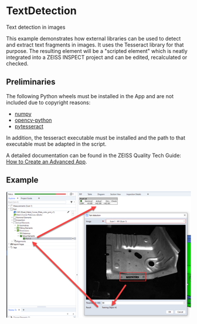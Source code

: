 # TextDetection

Text detection in images

This example demonstrates how external libraries can be used to detect and extract text fragments in images. It uses the Tesseract library for that purpose. The resulting element will be a "scripted element" which is neatly integrated into a ZEISS INSPECT project and can be edited, recalculated or checked.

## Preliminaries

The following Python wheels must be installed in the App and are not included due to copyright reasons:

* [numpy](https://pypi.org/project/numpy/)
* [opencv-python](https://pypi.org/project/opencv-python/)
* [pytesseract](https://pypi.org/project/pytesseract/)

In addition, the tesseract executable must be installed and the path to that executable must be adapted in the script.

A detailed documentation can be found in the ZEISS Quality Tech Guide: [How to Create an Advanced App](https://techguide.zeiss.com/en/zeiss-inspect-2025/article/how_to_create_an_advanced_add_on.html).

## Example

![Software](text_detection.png)
